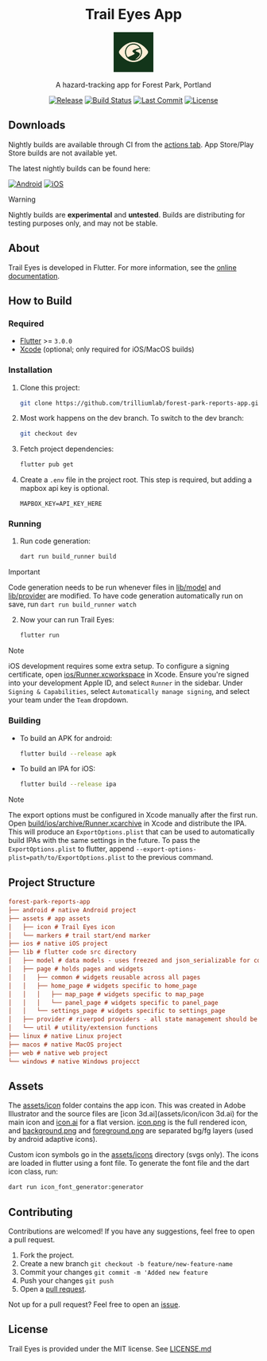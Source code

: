 <!-- Title + Logo -->
<br />
<div align="center">

  # Trail Eyes App

  <img src="assets/icon/icon.png" alt="Logo" width="80" height="80">

  A hazard-tracking app for Forest Park, Portland

  [![Release][release-shield]][release-url]
  [![Build Status][actions-shield]][actions-url]
  [![Last Commit][last-commit-shield]][last-commit-url]
  [![License][license-shield]][license-url]
</div>

## Downloads

Nightly builds are available through CI from the [actions tab][actions-url].
App Store/Play Store builds are not available yet.

The latest nightly builds can be found here:

[![Android][apk-shield]][apk-url]
[![iOS][ipa-shield]][ipa-url]

> [!WARNING]  
> Nightly builds are **experimental** and **untested**.
> Builds are distributing for testing purposes only, and may not be stable.

<!-- [![Play Store][play-store-shield]][play-store-url]
[![iOS][app-store-shield]][app-store-url] -->

## About

Trail Eyes is developed in Flutter.
For more information, see the [online documentation][flutter-docs-url].

## How to Build

### Required

- [Flutter][flutter-dep-url] >= `3.0.0`
- [Xcode][xcode-dep-url] (optional; only required for iOS/MacOS builds)

### Installation

1. Clone this project: 
   ```bash
   git clone https://github.com/trilliumlab/forest-park-reports-app.git
   ```

2. Most work happens on the dev branch. To switch to the dev branch:
   ```bash
   git checkout dev
   ```

3. Fetch project dependencies:
   ```bash
   flutter pub get
   ```

4. Create a `.env` file in the project root. This step is required, but adding a mapbox api key is optional.
   ```dotenv 
   MAPBOX_KEY=API_KEY_HERE
   ```

### Running

1. Run code generation:
   
   ```bash
   dart run build_runner build
   ```

> [!IMPORTANT]  
> Code generation needs to be run whenever files in [lib/model](lib/model) and [lib/provider](lib/provider)
> are modified.
> To have code generation automatically run on save, run `dart run build_runner watch`

2. Now your can run Trail Eyes:

   ```bash
   flutter run
   ```
  
> [!NOTE]  
> iOS development requires some extra setup. To configure a signing certificate,
> open [ios/Runner.xcworkspace](ios/Runner.xcworkspace) in Xcode. 
> Ensure you're signed into your development Apple ID, and select `Runner` in the sidebar.
> Under `Signing & Capabilities`, select `Automatically manage signing`,
> and select your team under the `Team` dropdown.

### Building

- To build an APK for android:

  ```bash
  flutter build --release apk
  ```

- To build an IPA for iOS:

  ```bash
  flutter build --release ipa
  ```

> [!NOTE]  
> The export options must be configured in Xcode manually after the first run.
> Open [build/ios/archive/Runner.xcarchive](build/ios/archive/Runner.xcarchive)
> in Xcode and distribute the IPA.
> This will produce an `ExportOptions.plist` that can be used to automatically build IPAs with the
> same settings in the future. To pass the `ExportOptions.plist` to flutter, append `--export-options-plist=path/to/ExportOptions.plist` to the previous command.

## Project Structure

```ini
forest-park-reports-app
├── android # native Android project
├── assets # app assets
│   ├── icon # Trail Eyes icon
│   └── markers # trail start/end marker
├── ios # native iOS project
├── lib # flutter code src directory
│   ├── model # data models - uses freezed and json_serializable for codegen
│   ├── page # holds pages and widgets
│   │   ├── common # widgets reusable across all pages
│   │   ├── home_page # widgets specific to home_page
│   │   │   ├── map_page # widgets specific to map_page
│   │   │   └── panel_page # widgets specific to panel_page
│   │   └── settings_page # widgets specific to settings_page
│   ├── provider # riverpod providers - all state management should be here
│   └── util # utility/extension functions
├── linux # native Linux project
├── macos # native MacOS project
├── web # native web project
└── windows # native Windows projecct
```

## Assets

The [assets/icon](assets/icon) folder contains the app icon. This was created in Adobe Illustrator
and the source files are [icon 3d.ai](assets/icon/icon 3d.ai) for the main icon and
[icon.ai](assets/icon/icon.ai) for a flat version. [icon.png](assets/icon/icon.png) is the full
rendered icon, and [background.png](assets/icon/background.png) and
[foreground.png](assets/icon/foreground.png) are separated bg/fg layers
(used by android adaptive icons).

Custom icon symbols go in the [assets/icons](assets/icons) directory (svgs only). The icons are
loaded in flutter using a font file. To generate the font file and the dart icon class, run:

```bash
dart run icon_font_generator:generator
```

## Contributing

Contributions are welcomed! If you have any suggestions, feel free to open a pull request.

1. Fork the project.
2. Create a new branch `git checkout -b feature/new-feature-name`
3. Commit your changes `git commit -m 'Added new feature`
4. Push your changes `git push`
5. Open a [pull request][pr-url].

Not up for a pull request? Feel free to open an [issue][issues-url].

## License

Trail Eyes is provided under the MIT license. See [LICENSE.md](LICENSE.md)

<!-- Repository Links -->
[pr-url]: https://github.com/trilliumlab/forest-park-reports-app/pulls
[issues-url]: https://github.com/trilliumlab/forest-park-reports-app/issues

<!-- Status Links -->
[release-url]: https://github.com/trilliumlab/forest-park-reports-app/releases
[release-shield]: https://img.shields.io/github/v/release/trilliumlab/forest-park-reports-app?include_prereleases&style=for-the-badge
[actions-url]: https://github.com/trilliumlab/forest-park-reports-app/actions/workflows/flutter.yml
[actions-shield]: https://img.shields.io/github/actions/workflow/status/trilliumlab/forest-park-reports-app/flutter.yml?style=for-the-badge
[last-commit-url]: https://github.com/trilliumlab/forest-park-reports-app/commits/dev/
[last-commit-shield]: https://img.shields.io/github/last-commit/trilliumlab/forest-park-reports-app/dev?style=for-the-badge
[license-url]: LICENSE.md
[license-shield]: https://img.shields.io/github/license/trilliumlab/forest-park-reports-app?style=for-the-badge

<!-- Download Links -->
[apk-url]: https://nightly.link/trilliumlab/forest-park-reports-app/workflows/flutter/dev/forest_park_reports.apk.zip
[apk-shield]: https://img.shields.io/badge/APK-3DDC84?style=for-the-badge&logo=android&logoColor=white
[ipa-url]: https://nightly.link/trilliumlab/forest-park-reports-app/workflows/flutter/dev/forest_park_reports.ipa.zip
[ipa-shield]: https://img.shields.io/badge/IPA-000000?style=for-the-badge&logo=ios&logoColor=white

<!-- Store Links -->
[play-store-url]: none
[play-store-shield]: https://img.shields.io/badge/Google_Play-414141?style=for-the-badge&logo=google-play&logoColor=white
[app-store-url]: none
[app-store-shield]: https://img.shields.io/badge/App_Store-0D96F6?style=for-the-badge&logo=app-store&logoColor=white

<!-- Dependency links -->
[flutter-dep-url]: https://flutter.dev/
[xcode-dep-url]: https://developer.apple.com/xcode/

<!-- Docs links -->
[flutter-docs-url]: https://docs.flutter.dev/
